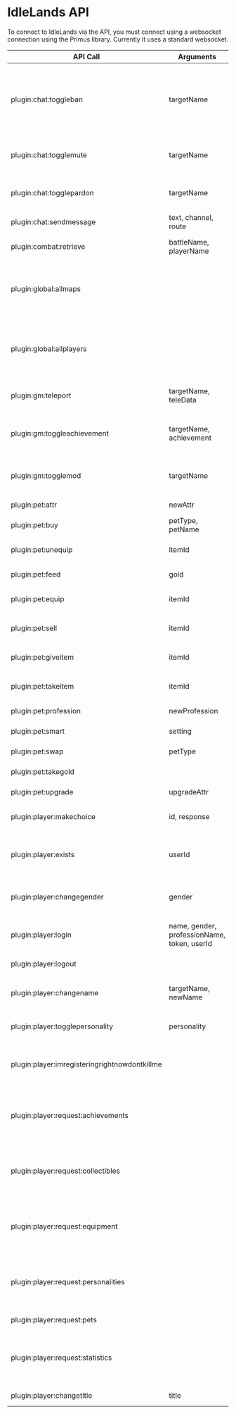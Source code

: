 
# IdleLands API

To connect to IdleLands via the API, you must connect using a websocket connection using the Primus library. Currently it uses a standard websocket.


API Call | Arguments | Description
-------- | --------- | -----------
plugin:chat:toggleban | targetName | Mod only. Toggle banned status for a particular user. Generally only used to ban, as they get kicked immediately.
plugin:chat:togglemute | targetName | Mod only. Toggle muted status for a particular user.
plugin:chat:togglepardon | targetName | Mod only. Toggle pardoned status for a particular user.
plugin:chat:sendmessage | text, channel, route | Send a chat message.
plugin:combat:retrieve | battleName, playerName | Retrieve a battle from the database.
plugin:global:allmaps |  | Get all maps for the global page display. Cannot be logged in to execute this function.
plugin:global:allplayers |  | Get all players for the global page display. Cannot be logged in to execute this function.
plugin:gm:teleport | targetName, teleData | Mod only. Teleport a user to a location.
plugin:gm:toggleachievement | targetName, achievement | Mod only. Toggle a permanent achievement for the target.
plugin:gm:togglemod | targetName | Mod only. Toggle moderator status for the target.
plugin:pet:attr | newAttr | Change your pets attribute.
plugin:pet:buy | petType, petName | Buy a new pet.
plugin:pet:unequip | itemId | Unequip an item from your pets gear.
plugin:pet:feed | gold | Feed your pet gold.
plugin:pet:equip | itemId | Equip an item from your pets inventory.
plugin:pet:sell | itemId | Sell an item from your pets inventory.
plugin:pet:giveitem | itemId | Give your pet an item from your equipment.
plugin:pet:takeitem | itemId | Take an item from your pet and equip it.
plugin:pet:profession | newProfession | Change your pets profession.
plugin:pet:smart | setting | Toggle a smart pet setting.
plugin:pet:swap | petType | Swap to a different pet.
plugin:pet:takegold |  | Take your pets gold.
plugin:pet:upgrade | upgradeAttr | Upgrade a facet of your pet.
plugin:player:makechoice | id, response | Make a choice from the choice log.
plugin:player:exists | userId | Unauthenticated. Check if a particular player exists for auto-login purposes.
plugin:player:changegender | gender | Change your gender based on the existing gender list.
plugin:player:login | name, gender, professionName, token, userId | Log in or register a new character. Login only requires userId.
plugin:player:logout |  | Log out of the game.
plugin:player:changename | targetName, newName | Mod only. Change targets name to something else.
plugin:player:togglepersonality | personality | Turn a personality on or off.
plugin:player:imregisteringrightnowdontkillme |  | Send this to the server to not have your socket killed while registering.
plugin:player:request:achievements |  | Request achievement data. Generally used only when looking at achievements.
plugin:player:request:collectibles |  | Request collectible data. Generally used only when looking at collectibles.
plugin:player:request:equipment |  | Request equipment data. Generally used only when looking at equipment.
plugin:player:request:personalities |  | Request personality data. Generally used only when looking at personalities.
plugin:player:request:pets |  | Request pet data.
plugin:player:request:statistics |  | Request statistics data. Generally used only when looking at statistics.
plugin:player:changetitle | title | Change your title.

